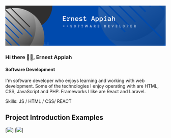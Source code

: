 ![Software Development ](https://github.com/EA-Code1/EA-Code1/blob/main/Ernest%20_Appiah.png)
### Hi there 👋🏾, Ernest Appiah
#### Software Development 

I'm software developer who enjoys learning and working with web development. Some of the technologies I enjoy operating with are HTML, CSS, JavaScript and PHP. Frameworks I like are React and Laravel.

Skills: JS / HTML / CSS/ REACT 

## Project Introduction Examples
[<img src="https://github.com/EA-Code1/intoTech/blob/main/into-Images/intotech.gif" width="256" />]
[<img src="https://github.com/EA-Code1/aph_electronics/blob/main/aph_img/aphc.gif" width="256" />]




